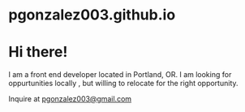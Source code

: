 # pgonzalez003.github.io

<h1>Hi there!</h1>

I am a front end developer located in Portland, OR. I am looking for oppurtunities locally , but willing to relocate for the right opportunity.


Inquire at <a href="mailto:pgonzalez003@gmail.com">pgonzalez003@gmail.com</a>